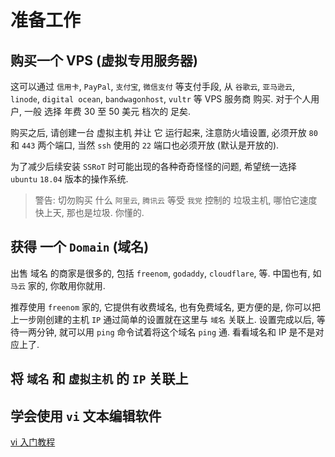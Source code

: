 # 准备工作

## 购买一个 VPS (虚拟专用服务器) 
  这可以通过 `信用卡`, `PayPal`, `支付宝`, `微信支付` 等支付手段, 从 `谷歌云`, `亚马逊云`, `linode`, `digital ocean`, `bandwagonhost`, `vultr` 等 VPS 服务商 购买. 对于个人用户, 一般 选择 年费 30 至 50 美元 档次的 足矣.

  购买之后, 请创建一台 虚拟主机 并让 它 运行起来, 注意防火墙设置, 必须开放 `80` 和 `443` 两个端口, 当然 `ssh` 使用的 `22` 端口也必须开放 (默认是开放的).

  为了减少后续安装 `SSRoT` 时可能出现的各种奇奇怪怪的问题, 希望统一选择 `ubuntu` `18.04` 版本的操作系统.

> 警告: 切勿购买 什么 `阿里云`, `腾讯云` 等受 `我党` 控制的 垃圾主机, 哪怕它速度快上天, 那也是垃圾. 你懂的.

## 获得 一个 `Domain` (域名)

  出售 域名 的商家是很多的, 包括 `freenom`, `godaddy`, `cloudflare`, 等. 中国也有, 如 `马云` 家的, 你敢用你就用.

  推荐使用 `freenom` 家的, 它提供有收费域名, 也有免费域名, 更方便的是, 你可以把上一步刚创建的主机 `IP` 通过简单的设置就在这里与 `域名` 关联上. 设置完成以后, 等待一两分钟, 就可以用 `ping` 命令试着将这个域名 `ping` 通. 看看域名和 IP 是不是对应上了.

## 将 `域名` 和 `虚拟主机` 的 `IP` 关联上

## 学会使用 `vi` 文本编辑软件
[vi 入门教程](http://www.runoob.com/linux/linux-vim.html)
